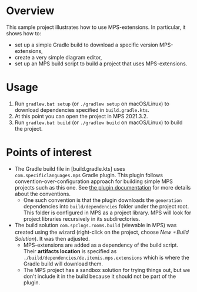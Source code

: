 # Overview

This sample project illustrates how to use MPS-extensions. In particular, it shows how to:

* set up a simple Gradle build to download a specific version MPS-extensions,
* create a very simple diagram editor,
* set up an MPS build script to build a project that uses MPS-extensions.

# Usage

1. Run `gradlew.bat setup` (or `./gradlew setup` on macOS/Linux) to download dependencies specified
   in `build.gradle.kts`.
2. At this point you can open the project in MPS 2021.3.2.
3. Run `gradlew.bat build` (or `./gradlew build` on macOS/Linux) to build the project.

# Points of interest

* The Gradle build file in [build.gradle.kts] uses `com.specificlanguages.mps` Gradle plugin. This plugin follows
  convention-over-configuration approach for building simple MPS projects such as this one.
  See [the plugin documentation](https://github.com/specificlanguages/mps-gradle-plugin/blob/master/README.md) for
  more details about the conventions.
    * One such convention is that the plugin downloads the `generation` dependencies into `build/dependencies` folder
      under the project root. This folder is configured in MPS as a project library. MPS will look for project libraries
      recursively in its subdirectories.
* The build solution `com.spclngs.rooms.build` (viewable in MPS) was created using the wizard (right-click on the
  project, choose _New ￫ Build Solution_). It was then adjusted.
    * MPS-extensions are added as a dependency of the build script. Their **artifacts location** is specified
      as `./build/dependencies/de.itemis.mps.extensions` which is where the Gradle build will download them.
    * The MPS project has a sandbox solution for trying things out, but we don't include it in the build because it
      should not be part of the plugin.

